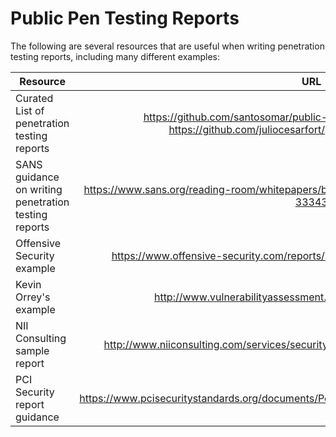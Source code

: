 # Public Pen Testing Reports
The following are several resources that are useful when writing penetration testing reports, including many different examples:

| Resource      | URL           
| ------------- |:-------------:
|Curated List of penetration testing reports    | https://github.com/santosomar/public-pentesting-reports (forked from  https://github.com/juliocesarfort/public-pentesting-reports) |
| SANS guidance on writing penetration testing reports     | https://www.sans.org/reading-room/whitepapers/bestprac/writing-penetration-testing-report-33343 |
| Offensive Security example |https://www.offensive-security.com/reports/sample-penetration-testing-report.pdf |
| Kevin Orrey's example | http://www.vulnerabilityassessment.co.uk/report%20template.htm |
| NII Consulting sample report | http://www.niiconsulting.com/services/security-assessment/NII_Sample_PT_Report.pdf |
| PCI Security report guidance | https://www.pcisecuritystandards.org/documents/Penetration_Testing_Guidance_March_2015.pdf |
